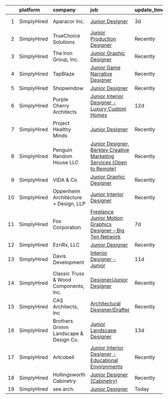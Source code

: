 

|    | platform    | company                               | job                                                                                                                                                                               | update_time   | location          |
|---:|:------------|:--------------------------------------|:----------------------------------------------------------------------------------------------------------------------------------------------------------------------------------|:--------------|:------------------|
|  1 | SimplyHired | Aparacor Inc.                         | [Junior Designer](https://www.simplyhired.com/job/6S2wIYZMPyF-S7UNNhyAW4Es9q5EicvkrB-CRjxCZ84XDi0fAGzCfw?q=junior+designer)                                                       | 3d            | Bentonville, AR   |
|  2 | SimplyHired | TrueChoice Solutions                  | [Junior Production Designer](https://www.simplyhired.com/job/iKu2jQ9bSeo2NlsuFx9C1SgklBVtXcyWTT3Kob4_-oPTf-OrSra3ZQ?q=junior+designer)                                            | Recently      | Remote            |
|  3 | SimplyHired | The Iron Group, Inc.                  | [Junior Graphic Designer](https://www.simplyhired.com/job/0fD-xH-DY7CCsxZ8HeXqcFFSMJVcKQkdKhqPW9ZGXxE1g1OTTpQdhg?q=junior+designer)                                               | Recently      | Remote            |
|  4 | SimplyHired | TapBlaze                              | [Junior Game Narrative Designer](https://www.simplyhired.com/job/jYwP5IkN6_Tr5Zvtg3jSXEvulW12PedBh3HVuOR6L0JHY7oaPz29Yg?q=junior+designer)                                        | Recently      | Los Angeles, CA   |
|  5 | SimplyHired | Shopwindow                            | [Junior Designer](https://www.simplyhired.com/job/-AZgbxRutSXzcLxt0dEJJR4Avh4MacPA3CqrTvE1i8TjcWNLCaePAw?q=junior+designer)                                                       | Recently      | Remote            |
|  6 | SimplyHired | Purple Cherry Architects              | [Junior Interior Designer - Luxury Custom Homes](https://www.simplyhired.com/job/SvAoJbZxgcFwF-Ki-Ono8CmRZfUdaHbG6hd8-145sKIFM11v6GH4Lg?q=junior+designer)                        | 12d           | Annapolis, MD     |
|  7 | SimplyHired | Project Healthy Minds                 | [Junior Designer](https://www.simplyhired.com/job/2Gi76T-wr8RSdfSGfu3-nkcaCvwpSY0dJsDqeq_Lv1VO4vtt5M1dLw?q=junior+designer)                                                       | Recently      | New York, NY      |
|  8 | SimplyHired | Penguin Random House LLC              | [Junior Designer, Berkley Creative Marketing Services (Open to Remote)](https://www.simplyhired.com/job/ggh2ZIcbxjW6uByW0YkFHLgEzcD_4Ge22lg5QIE4farPWJygz450nA?q=junior+designer) | Recently      | New York, NY      |
|  9 | SimplyHired | VIDA & Co                             | [Junior Graphic Designer](https://www.simplyhired.com/job/MFPj8k072KQoOklLnzZX62SSDUt874VJvAIMYe7BV9YcLgG-2mzfvA?q=junior+designer)                                               | Recently      | Remote            |
| 10 | SimplyHired | Oppenheim Architecture + Design, LLP  | [Junior Interior Designer](https://www.simplyhired.com/job/Q78o12m6I2p3HdFA-mXuQrQ9xRzp14HWzNvOyhQgfJdOi-ziRnG4-A?q=junior+designer)                                              | Recently      | Miami, FL         |
| 11 | SimplyHired | Fox Corporation                       | [Freelance Junior Motion Graphics Designer – Big Ten Network](https://www.simplyhired.com/job/XYZ8lapNnfkHO4v0A2fFAg3sltv4_3aY4XQOmRD39ABOdhEBatDtjw?q=junior+designer)           | 7d            | Chicago, IL       |
| 12 | SimplyHired | EzriRx, LLC                           | [Junior Designer](https://www.simplyhired.com/job/1knJ8YHFKokFN5PYbYkh1RdC0beohgmol5V9xV95C2cCb0B1AxM7YQ?q=junior+designer)                                                       | Recently      | Remote            |
| 13 | SimplyHired | Davis Development                     | [Interior Designer - Junior](https://www.simplyhired.com/job/EY_FWk6fCLbV7nbgQz6lg9JLd8A3EUZDpKHXh7DLdfxkOGW0U7MEtA?q=junior+designer)                                            | 11d           | Atlanta, GA       |
| 14 | SimplyHired | Classic Truss & Wood Components, Inc. | [Designer/Junior Designer](https://www.simplyhired.com/job/FGqsakCnujAqK9zJ0Rb0LjxcM6RXSGOEWIGiN4Zx0Ovay5aTpq7k7Q?q=junior+designer)                                              | Recently      | Clarksville, IN   |
| 15 | SimplyHired | CAS Architects, Inc                   | [Architectural Designer/Drafter](https://www.simplyhired.com/job/JwRbg44VbkBjGuD5hKITxfb-AKrFfh4QWaKtoAq1tM3HSnuwoSLeWw?q=junior+designer)                                        | Recently      | Mountain View, CA |
| 16 | SimplyHired | Brothers Grimm Landscape & Design Co. | [Junior Landscape Designer](https://www.simplyhired.com/job/_6RzTJ8-alNsJaTRTD3xwrQ6O2EDdC4KBEzk8C_Mb0RsfBl-d6GMIw?q=junior+designer)                                             | 13d           | Akron, OH         |
| 17 | SimplyHired | Artcobell                             | [Junior Interior Designer - Educational Environments](https://www.simplyhired.com/job/DTRFNYBA46Wn__VB0e4eIxe3E_YeS223mCzhRwNwt-FoQKeE9yXjzg?q=junior+designer)                   | Recently      | Temple, TX        |
| 18 | SimplyHired | Hollingsworth Cabinetry               | [Junior Designer (Cabinetry)](https://www.simplyhired.com/job/XjA1yIQFLAnzPuY03ZM10WjTM4g0BUx1Uhbb2tlNYaDuR2AA6OiF8g?q=junior+designer)                                           | Recently      | Castle Hayne, NC  |
| 19 | SimplyHired | see arch.                             | [Junior Designer](https://www.simplyhired.com/job/ag9sEBXm0nxS0r6l25REGVSNkGO_yRFwmnBghGQhe2oUr5Z0TRct0Q?q=junior+designer)                                                       | Today         | Remote            |